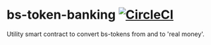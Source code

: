 # bs-token-banking [![CircleCI](https://circleci.com/gh/BancoSabadell/bs-token-banking.svg?style=shield)](https://circleci.com/gh/BancoSabadell/bs-token-banking)
Utility smart contract to convert bs-tokens from and to 'real money'.
